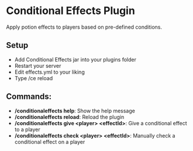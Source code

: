 # Conditional Effects Plugin
Apply potion effects to players based on pre-defined conditions.

## Setup
- Add Conditional Effects jar into your plugins folder
- Restart your server
- Edit effects.yml to your liking
- Type /ce reload

## Commands:
- **/conditionaleffects help**: Show the help message
- **/conditionaleffects reload**: Reload the plugin
- **/conditionaleffects give &lt;player&gt; &lt;effectId&gt;**: Give a conditional effect to a player
- **/conditionaleffects check &lt;player&gt; &lt;effectId&gt;**: Manually check a conditional effect on a player